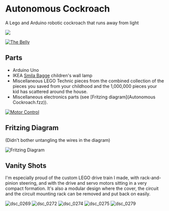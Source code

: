 # Autonomous Cockroach

A Lego and Arduino robotic cockroach that runs away from light

<a href="https://youtu.be/rUeqSY2ZfEM?list=PL8vd3SY6nWgNnAt1ZeeDBiQZaWnJG4UQV"><img src="https://j.gifs.com/0R3mBv.gif"></a>

[![The Belly](https://j.gifs.com/M8B2KO.gif)](https://youtu.be/l8UyhBrsYiA?list=PL8vd3SY6nWgNnAt1ZeeDBiQZaWnJG4UQV)

## Parts

* Arduino Uno
* IKEA [Smila Bagge](http://www.ikea.com/us/en/catalog/products/70072871/) children's wall lamp
* Miscellaneous LEGO Technic pieces from the combined collection of the pieces you saved from your childhood and the 1,000,000 pieces your kid has scattered around the house.
* Miscellaneous electronics parts (see [Fritzing diagram](Autonomous Cockroach.fzz)).

[![Motor Control](https://j.gifs.com/v2Jzkm.gif)](https://youtu.be/mseh-yKrJKQ?list=PL8vd3SY6nWgNnAt1ZeeDBiQZaWnJG4UQV)

## Fritzing Diagram

(Didn't bother untangling the wires in the diagram)

![Fritzing Diagram](https://cloud.githubusercontent.com/assets/50832/22799810/12d5549e-eed5-11e6-94c9-4b24f98c56be.png)

## Vanity Shots

I'm especially proud of the custom LEGO drive train I made, with rack-and-pinion steering, and with the drive and servo motors sitting in a very compact formation. It's also a modular design where the cover, the circuit and the circuit mounting rack can be removed and put back on easily.

![dsc_0269](https://cloud.githubusercontent.com/assets/50832/22801011/34e3b2b6-eed9-11e6-8f67-d0fe1ccd935e.jpg)
![dsc_0272](https://cloud.githubusercontent.com/assets/50832/22801008/34cf7ce2-eed9-11e6-9426-4870d8cbfef6.jpg)
![dsc_0274](https://cloud.githubusercontent.com/assets/50832/22801007/34ce077c-eed9-11e6-995a-0ac6ccf48251.jpg)
![dsc_0275](https://cloud.githubusercontent.com/assets/50832/22801009/34d87090-eed9-11e6-833f-9d1297e3babe.jpg)
![dsc_0279](https://cloud.githubusercontent.com/assets/50832/22801010/34dd8274-eed9-11e6-8faa-7d8d1aac21b4.jpg)

